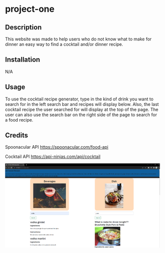 # project-one

## Description

This website was made to help users who do not know what to make for dinner an easy way to find a cocktail and/or dinner recipe.

## Installation

N/A

## Usage

To use the cocktail recipe generator, type in the kind of drink you want to search for in the left search bar and recipes will display below. Also, the last cocktail recipe the user searched for will display at the top of the page. The user can also use the search bar on the right side of the page to search for a food recipe.

## Credits

Spoonacular API
https://spoonacular.com/food-api


Cocktail API
https://api-ninjas.com/api/cocktail


![Screenshot of Webpage](./assets/ScreenshotOfWebpage.png)